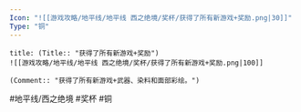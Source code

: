 ```yaml
---
Icon: "![[游戏攻略/地平线/地平线 西之绝境/奖杯/获得了所有新游戏+奖励.png|30]]"
Type: "铜"
---
```

```ad-common-bronze-trophy
title: (Title:: "获得了所有新游戏+奖励")
![[游戏攻略/地平线/地平线 西之绝境/奖杯/获得了所有新游戏+奖励.png|100]]

(Comment:: "获得了所有新游戏+武器、染料和面部彩绘。")
```

#地平线/西之绝境 #奖杯 #铜
